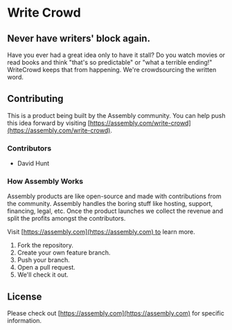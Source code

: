 # Write Crowd

## Never have writers' block again.

Have you ever had a great idea only to have it stall? Do you watch movies or read books and think "that's so predictable" or "what a terrible ending!" WriteCrowd keeps that from happening. We're crowdsourcing the written word.

## Contributing

This is a product being built by the Assembly community. You can help push this idea forward by visiting [https://assembly.com/write-crowd](https://assembly.com/write-crowd).

### Contributors

* David Hunt

### How Assembly Works

Assembly products are like open-source and made with contributions from the community. Assembly handles the boring stuff like hosting, support, financing, legal, etc. Once the product launches we collect the revenue and split the profits amongst the contributors.

Visit [https://assembly.com](https://assembly.com) to learn more.

1. Fork the repository.
2. Create your own feature branch.
3. Push your branch.
4. Open a pull request.
5. We'll check it out.

## License

Please check out [https://assembly.com](https://assembly.com) for specific information.
